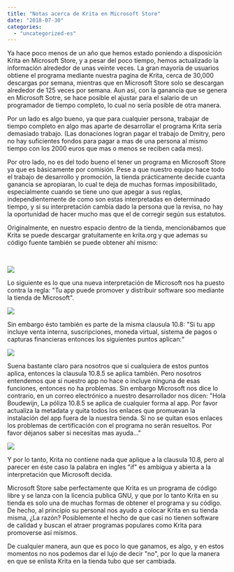 ```yaml
---
title: "Notas acerca de Krita en Microsoft Store"
date: "2018-07-30"
categories: 
  - "uncategorized-es"
---
```


Ya hace poco menos de un año que hemos estado poniendo a disposición Krita en Microsoft Store, y a pesar del poco tiempo, hemos actualizado la información alrededor de unas veinte veces. La gran mayoría de usuarios obtiene el programa mediante nuestra pagina de Krita, cerca de 30,000 descargas por semana, mientras que en Microsoft Store solo se descargan alrededor de 125 veces por semana. Aun así, con la ganancia que se genera en Microsoft Sotre, se hace posible el ajustar para el salario de un programador de tiempo completo, lo cual no sería posible de otra manera.

Por un lado es algo bueno, ya que para cualquier persona, trabajar de tiempo completo en algo mas aparte de desarrollar el programa Krita sería demasiado trabajo. (Las donaciones logran pagar el trabajo de Dmitry, pero no hay suficientes fondos para pagar a mas de una persona al mismo tiempo con los 2000 euros que mas o menos se reciben cada mes).

Por otro lado, no es del todo bueno el tener un programa en Microsoft Store ya que es básicamente por comisión. Pese a que nuestro equipo hace todo el trabajo de desarrollo y promoción, la tienda prácticamente decide cuanta ganancia se apropiaran, lo cual te deja de muchas formas imposibilitado, especialmente cuando se tiene uno que apegar a sus reglas, independientemente de como son estas interpretadas en determinado tiempo, y si su interpretación cambia dado la persona que la revisa, no hay la oportunidad de hacer mucho mas que el de corregir según sus estatutos.

Originalmente, en nuestro espacio dentro de la tienda, mencionábamos que Krita se puede descargar gratuitamente en krita.org y que ademas su código fuente también se puede obtener ahí mismo:

 

[![](/images/posts/2018/store_listing-1024x980.png)](/images/posts/2018/store_listing.png)

Lo siguiente es lo que una nueva interpretación de Microsoft nos ha puesto contra la regla: "Tu app puede promover y distribuir software soo mediante la tienda de Microsoft".

[![](/images/posts/2018/Screenshot_20180730_151859.png)](/images/posts/2018/Screenshot_20180730_151859.png)

Sin embargo ésto también es parte de la misma clausula 10.8: "Si tu app incluye venta interna, suscripciones, moneda virtual, sistema de pagos o capturas financieras entonces los siguientes puntos aplican:"

[![](/images/posts/2018/Screenshot_20180730_151934-1024x138.png)](/images/posts/2018/Screenshot_20180730_151934.png)

Suena bastante claro para nosotros que si cualquiera de estos puntos aplica, entonces la clausula 10.8.5 se aplica también. Pero nosotros entendemos que si nuestro app no hace o incluye ninguna de esas funciones, entonces no ha problemas. Sin embargo Microsoft nos dice lo contrario, en un correo electrónico a nuestro desarrollador nos dicen: "Hola Boudewijn, La póliza 10.8.5 se aplica de cualquier forma al app. Por favor actualiza la metadata y quita todos los enlaces que promuevan la instalación del app fuera de la nuestra tienda. Si no se quitan esos enlaces los problemas de certificación con el programa no serán resueltos. Por favor déjanos saber si necesitas mas ayuda..."

[![](/images/posts/2018/mail_microsoft-1024x443.png)](/images/posts/2018/mail_microsoft.png)

Y por lo tanto, Krita no contiene nada que aplique a la clausula 10.8, pero al parecer en éste caso la palabra en ingles "if" es ambigua y abierta a la interpretación que Microsoft decida.

Microsoft Store sabe perfectamente que Krita es un programa de código libre y se lanza con la licencia publica GNU, y que por lo tanto Krita en su tienda es solo una de muchas formas de obtener el programa y su código. De hecho, al principio su personal nos ayudo a colocar Krita en su tienda misma, ¿La razón? Posiblemente el hecho de que casi no tienen software de calidad y buscan el atraer programas populares como Krita para promoverse así mismos.

De cualquier manera, aun que es poco lo que ganamos, es algo, y en estos momentos no nos podemos dar el lujo de decir "no", por lo que la manera en que se enlista Krita en la tienda tubo que ser cambiada.

